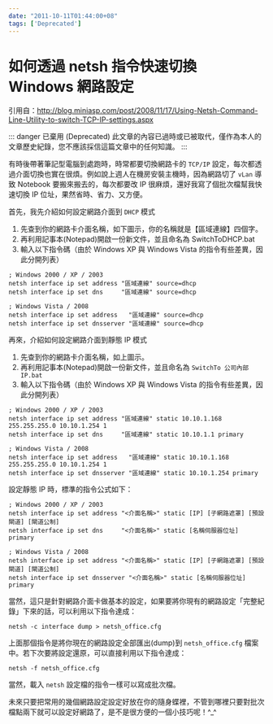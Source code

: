 ```yaml
---
date: "2011-10-11T01:44:00+08"
tags: ['Deprecated']
---
```

# 如何透過 netsh 指令快速切換 Windows 網路設定

引用自：<http://blog.miniasp.com/post/2008/11/17/Using-Netsh-Command-Line-Utility-to-switch-TCP-IP-settings.aspx>

::: danger 已棄用 (Deprecated)
此文章的內容已過時或已被取代，僅作為本人的文章歷史紀錄，您不應該採信這篇文章中的任何知識。
:::

有時後帶著筆記型電腦到處跑時，時常都要切換網路卡的 `TCP/IP` 設定，每次都透過介面切換也實在很煩。例如說上週人在機房安裝主機時，因為網路切了 `vLan` 導致 Notebook 要搬來搬去的，每次都要改 IP 很麻煩，還好我寫了個批次檔幫我快速切換 IP 位址，果然省時、省力、又方便。

首先，我先介紹如何設定網路介面到 `DHCP` 模式

1. 先查到你的網路卡介面名稱，如下圖示，你的名稱就是【區域連線】四個字。
2. 再利用記事本(Notepad)開啟一份新文件，並且命名為 SwitchToDHCP.bat
3. 輸入以下指令碼（由於 Windows XP 與 Windows Vista 的指令有些差異，因此分開列表）

```batch
; Windows 2000 / XP / 2003
netsh interface ip set address "區域連線" source=dhcp
netsh interface ip set dns     "區域連線" source=dhcp
```

```batch
; Windows Vista / 2008
netsh interface ip set address   "區域連線" source=dhcp
netsh interface ip set dnsserver "區域連線" source=dhcp
```

再來，介紹如何設定網路介面到靜態 IP 模式

1. 先查到你的網路卡介面名稱，如上圖示。
2. 再利用記事本(Notepad)開啟一份新文件，並且命名為 `SwitchTo 公司內部 IP.bat`
3. 輸入以下指令碼（由於 Windows XP 與 Windows Vista 的指令有些差異，因此分開列表）

```batch
; Windows 2000 / XP / 2003
netsh interface ip set address "區域連線" static 10.10.1.168 255.255.255.0 10.10.1.254 1
netsh interface ip set dns     "區域連線" static 10.10.1.1 primary
```

```batch
; Windows Vista / 2008
netsh interface ip set address   "區域連線" static 10.10.1.168 255.255.255.0 10.10.1.254 1
netsh interface ip set dnsserver "區域連線" static 10.10.1.254 primary
```

設定靜態 IP 時，標準的指令公式如下：

```batch
; Windows 2000 / XP / 2003
netsh interface ip set address "<介面名稱>" static [IP] [子網路遮罩] [預設閘道] [閘道公制]
netsh interface ip set dns     "<介面名稱>" static [名稱伺服器位址] primary
```

```batch
; Windows Vista / 2008
netsh interface ip set address "<介面名稱>" static [IP] [子網路遮罩] [預設閘道] [閘道公制]
netsh interface ip set dnsserver "<介面名稱>" static [名稱伺服器位址] primary
```

當然，這只是針對網路介面卡做基本的設定，如果要將你現有的網路設定「完整紀錄」下來的話，可以利用以下指令達成：

```batch
netsh -c interface dump > netsh_office.cfg
```

上面那個指令是將你現在的網路設定全部匯出(dump)到 `netsh_office.cfg` 檔案中。若下次要將設定還原，可以直接利用以下指令達成：

```batch
netsh -f netsh_office.cfg
```

當然，載入 `netsh` 設定檔的指令一樣可以寫成批次檔。

未來只要把常用的幾個網路設定設定好放在你的隨身蝶裡，不管到哪裡只要對批次檔點兩下就可以設定好網路了，是不是很方便的一個小技巧呢！^_^
